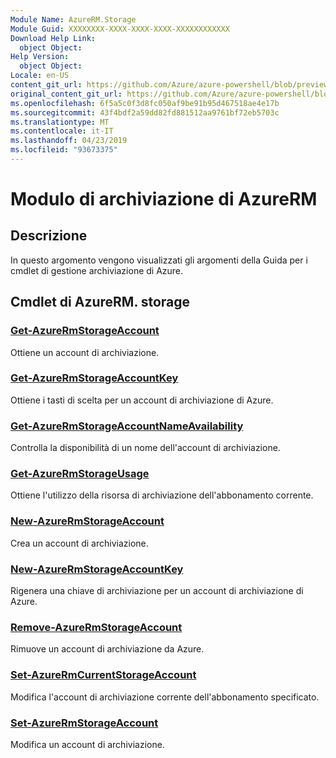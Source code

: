 ```yaml
---
Module Name: AzureRM.Storage
Module Guid: XXXXXXXX-XXXX-XXXX-XXXX-XXXXXXXXXXXX
Download Help Link:
  object Object: 
Help Version:
  object Object: 
Locale: en-US
content_git_url: https://github.com/Azure/azure-powershell/blob/preview/src/ResourceManager/Storage/Stack/Commands.Management.Storage/help/AzureRM.Storage.md
original_content_git_url: https://github.com/Azure/azure-powershell/blob/preview/src/ResourceManager/Storage/Stack/Commands.Management.Storage/help/AzureRM.Storage.md
ms.openlocfilehash: 6f5a5c0f3d8fc050af9be91b95d467518ae4e17b
ms.sourcegitcommit: 43f4bdf2a59dd82fd881512aa9761bf72eb5703c
ms.translationtype: MT
ms.contentlocale: it-IT
ms.lasthandoff: 04/23/2019
ms.locfileid: "93673375"
---
```

# Modulo di archiviazione di AzureRM
## Descrizione
In questo argomento vengono visualizzati gli argomenti della Guida per i cmdlet di gestione archiviazione di Azure.

## Cmdlet di AzureRM. storage
### [Get-AzureRmStorageAccount](Get-AzureRmStorageAccount.md)
Ottiene un account di archiviazione.

### [Get-AzureRmStorageAccountKey](Get-AzureRmStorageAccountKey.md)
Ottiene i tasti di scelta per un account di archiviazione di Azure.

### [Get-AzureRmStorageAccountNameAvailability](Get-AzureRmStorageAccountNameAvailability.md)
Controlla la disponibilità di un nome dell'account di archiviazione.

### [Get-AzureRmStorageUsage](Get-AzureRmStorageUsage.md)
Ottiene l'utilizzo della risorsa di archiviazione dell'abbonamento corrente.

### [New-AzureRmStorageAccount](New-AzureRmStorageAccount.md)
Crea un account di archiviazione.

### [New-AzureRmStorageAccountKey](New-AzureRmStorageAccountKey.md)
Rigenera una chiave di archiviazione per un account di archiviazione di Azure.

### [Remove-AzureRmStorageAccount](Remove-AzureRmStorageAccount.md)
Rimuove un account di archiviazione da Azure.

### [Set-AzureRmCurrentStorageAccount](Set-AzureRmCurrentStorageAccount.md)
Modifica l'account di archiviazione corrente dell'abbonamento specificato.

### [Set-AzureRmStorageAccount](Set-AzureRmStorageAccount.md)
Modifica un account di archiviazione.

